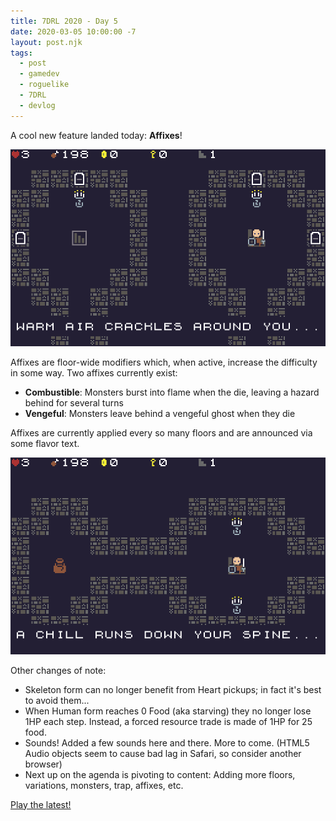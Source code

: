 ```yaml
---
title: 7DRL 2020 - Day 5
date: 2020-03-05 10:00:00 -7
layout: post.njk
tags:
  - post
  - gamedev
  - roguelike
  - 7DRL
  - devlog
---
```


A cool new feature landed today: **Affixes**!

![Combustible affix](/media/images/7drl2020/day5-a.png)

Affixes are floor-wide modifiers which, when active, increase the difficulty in some way. Two affixes currently exist:

- **Combustible**: Monsters burst into flame when the die, leaving a hazard behind for several turns
- **Vengeful**: Monsters leave behind a vengeful ghost when they die

Affixes are currently applied every so many floors and are announced via some flavor text.

![Vengeful affix](/media/images/7drl2020/day5-b.png)

Other changes of note:

- Skeleton form can no longer benefit from Heart pickups; in fact it's best to avoid them...
- When Human form reaches 0 Food (aka starving) they no longer lose 1HP each step. Instead, a forced resource trade is made of 1HP for 25 food.
- Sounds! Added a few sounds here and there. More to come. (HTML5 Audio objects seem to cause bad lag in Safari, so consider another browser)
- Next up on the agenda is pivoting to content: Adding more floors, variations, monsters, trap, affixes, etc.

[Play the latest!](https://gosub.itch.io/catacombs)
